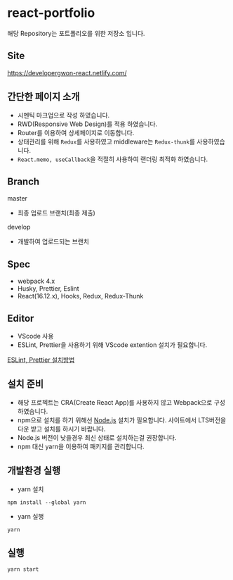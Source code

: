 # react-portfolio

해당 Repository는 포트폴리오를 위한 저장소 입니다.

## Site

https://developergwon-react.netlify.com/

## 간단한 페이지 소개

- 시멘틱 마크업으로 작성 하였습니다.
- RWD(Responsive Web Design)를 적용 하였습니다.
- Router를 이용하여 상세페이지로 이동합니다.
- 상태관리를 위해 `Redux`를 사용하였고 middleware는 `Redux-thunk`를 사용하였습니다.
- `React.memo, useCallback`을 적절히 사용하여 랜더링 최적화 하였습니다.

## Branch

master

- 최종 업로드 브랜치(최종 제출)

develop

- 개발하여 업로드되는 브랜치

## Spec

- webpack 4.x
- Husky, Prettier, Eslint
- React(16.12.x), Hooks, Redux, Redux-Thunk

## Editor

- VScode 사용
- ESLint, Prettier을 사용하기 위해 VScode extention 설치가 필요합니다.

[ESLint, Prettier 설치방법](https://velog.io/@velopert/eslint-and-prettier-in-react)

## 설치 준비

- 해당 프로젝트는 CRA(Create React App)를 사용하지 않고 Webpack으로 구성하였습니다.
- npm으로 설치를 하기 위해선 [Node.js](https://nodejs.org/ko/) 설치가 필요합니다. 사이트에서 LTS버전을 다운 받고 설치를 하시기 바랍니다.
- Node.js 버전이 낮을경우 최신 상태로 설치하는걸 권장합니다.
- npm 대신 yarn을 이용하여 패키지를 관리합니다.

## 개발환경 실행

- yarn 설치

```
npm install --global yarn
```

- yarn 실행

```
yarn
```

## 실행

```
yarn start
```
